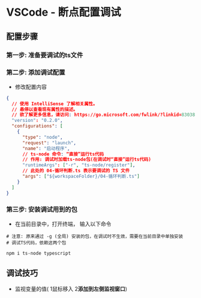 # VSCode - 断点配置调试

## 配置步骤

### 第一步: 准备要调试的ts文件

### 第二步: 添加调试配置

- 修改配置内容

```json
{
  // 使用 IntelliSense 了解相关属性。 
  // 悬停以查看现有属性的描述。
  // 欲了解更多信息，请访问: https://go.microsoft.com/fwlink/?linkid=830387
  "version": "0.2.0",
  "configurations": [
    {
      "type": "node",
      "request": "launch",
      "name": "启动程序",
      // ts-node 命令: “直接”运行ts代码
      // 作用: 调试时加载ts-node包(在调试时“直接”运行ts代码)
      "runtimeArgs": ["-r", "ts-node/register"],
      // 此处的 04-循环判断.ts 表示要调试的 TS 文件
      "args": ["${workspaceFolder}/04-循环判断.ts"]
    }
  ]
}
```



### 第三步: 安装调试用到的包

- 在当前目录中，打开终端， 输入以下命令

```
# 注意: 原来通过 -g (全局) 安装的包，在调试时不生效，需要在当前目录中单独安装
# 调试TS代码，依赖这两个包

npm i ts-node typescript
```



## 调试技巧

- 监视变量的值( 1鼠标移入 2**添加到左侧监视窗口**)